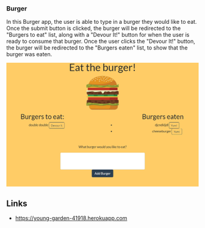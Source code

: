 ### Burger

In this Burger app, the user is able to type in a burger they would like to eat. Once the submit button is clicked, the burger will be redirected to the "Burgers to eat" list, along with a "Devour It!" button for when the user is ready to consume that burger. Once the user clicks the "Devour It!" button, the burger will be redirected to the "Burgers eaten" list, to show that the burger was eaten.

<img src="public/assets/burger.png">

## Links
* https://young-garden-41918.herokuapp.com
